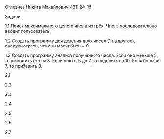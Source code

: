 Оглезнев Никита Михайлович
ИВТ-24-1б

Задачи:

1.1 Поиск максимального целого числа из трёх. Числа последовательно вводит пользователь.

1.2 Создать программу для деления двух чисел (1 на другое), предусмотреть, что они могут быть = 0.

1.3 Создать программу анализа полученного числа. Если оно меньше 5, то умножить его на 3. Если оно от 5 до 7, то поделить на 10. Если больше 7, то прибавить 3.

2.1

2.2

2.3

2.4

2.5

2.6

2.7
